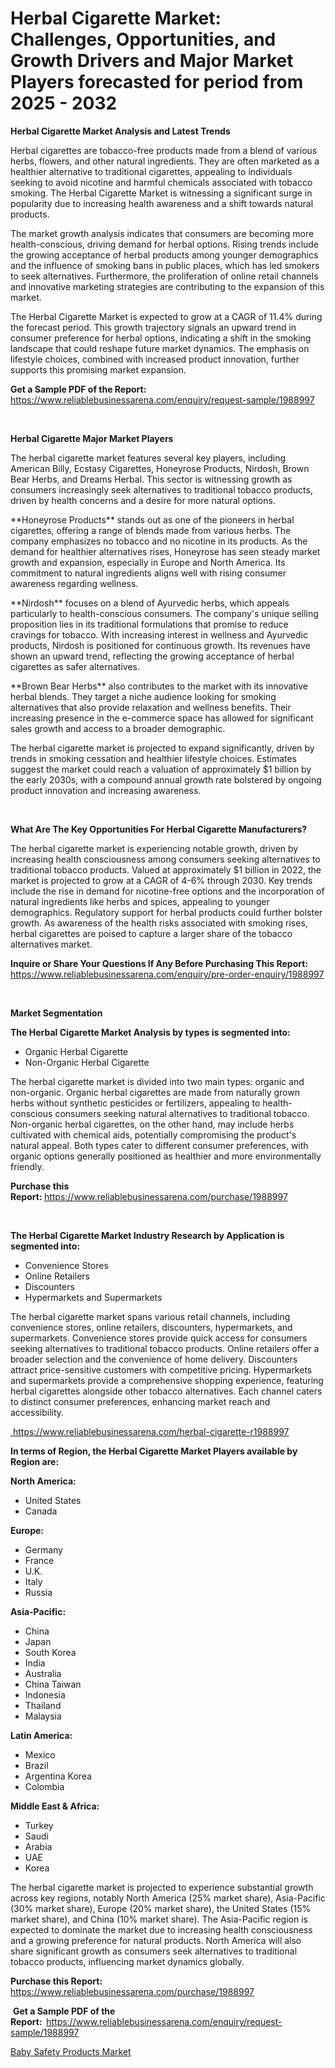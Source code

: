 <p><h1>Herbal Cigarette Market: Challenges, Opportunities, and Growth Drivers and Major Market Players forecasted for period from 2025 - 2032</h1></p><p><strong>Herbal Cigarette Market Analysis and Latest Trends</strong></p>
<p><p>Herbal cigarettes are tobacco-free products made from a blend of various herbs, flowers, and other natural ingredients. They are often marketed as a healthier alternative to traditional cigarettes, appealing to individuals seeking to avoid nicotine and harmful chemicals associated with tobacco smoking. The Herbal Cigarette Market is witnessing a significant surge in popularity due to increasing health awareness and a shift towards natural products. </p><p>The market growth analysis indicates that consumers are becoming more health-conscious, driving demand for herbal options. Rising trends include the growing acceptance of herbal products among younger demographics and the influence of smoking bans in public places, which has led smokers to seek alternatives. Furthermore, the proliferation of online retail channels and innovative marketing strategies are contributing to the expansion of this market. </p><p>The Herbal Cigarette Market is expected to grow at a CAGR of 11.4% during the forecast period. This growth trajectory signals an upward trend in consumer preference for herbal options, indicating a shift in the smoking landscape that could reshape future market dynamics. The emphasis on lifestyle choices, combined with increased product innovation, further supports this promising market expansion.</p></p>
<p><strong>Get a Sample PDF of the Report:&nbsp;</strong> <a href="https://www.reliablebusinessarena.com/enquiry/request-sample/1988997?utm_campaign=3015&utm_medium=2&utm_source=Github&utm_content=ia&utm_term=06042025&utm_id=herbal-cigarette">https://www.reliablebusinessarena.com/enquiry/request-sample/1988997</a></p>
<p>&nbsp;</p>
<p><strong>Herbal Cigarette Major Market Players</strong></p>
<p><p>The herbal cigarette market features several key players, including American Billy, Ecstasy Cigarettes, Honeyrose Products, Nirdosh, Brown Bear Herbs, and Dreams Herbal. This sector is witnessing growth as consumers increasingly seek alternatives to traditional tobacco products, driven by health concerns and a desire for more natural options.</p><p>**Honeyrose Products** stands out as one of the pioneers in herbal cigarettes, offering a range of blends made from various herbs. The company emphasizes no tobacco and no nicotine in its products. As the demand for healthier alternatives rises, Honeyrose has seen steady market growth and expansion, especially in Europe and North America. Its commitment to natural ingredients aligns well with rising consumer awareness regarding wellness.</p><p>**Nirdosh** focuses on a blend of Ayurvedic herbs, which appeals particularly to health-conscious consumers. The company's unique selling proposition lies in its traditional formulations that promise to reduce cravings for tobacco. With increasing interest in wellness and Ayurvedic products, Nirdosh is positioned for continuous growth. Its revenues have shown an upward trend, reflecting the growing acceptance of herbal cigarettes as safer alternatives.</p><p>**Brown Bear Herbs** also contributes to the market with its innovative herbal blends. They target a niche audience looking for smoking alternatives that also provide relaxation and wellness benefits. Their increasing presence in the e-commerce space has allowed for significant sales growth and access to a broader demographic.</p><p>The herbal cigarette market is projected to expand significantly, driven by trends in smoking cessation and healthier lifestyle choices. Estimates suggest the market could reach a valuation of approximately $1 billion by the early 2030s, with a compound annual growth rate bolstered by ongoing product innovation and increasing awareness.</p></p>
<p>&nbsp;</p>
<p><strong>What Are The Key Opportunities For Herbal Cigarette Manufacturers?</strong></p>
<p><p>The herbal cigarette market is experiencing notable growth, driven by increasing health consciousness among consumers seeking alternatives to traditional tobacco products. Valued at approximately $1 billion in 2022, the market is projected to grow at a CAGR of 4-6% through 2030. Key trends include the rise in demand for nicotine-free options and the incorporation of natural ingredients like herbs and spices, appealing to younger demographics. Regulatory support for herbal products could further bolster growth. As awareness of the health risks associated with smoking rises, herbal cigarettes are poised to capture a larger share of the tobacco alternatives market.</p></p>
<p><strong>Inquire or Share Your Questions If Any Before Purchasing This Report:</strong> <a href="https://www.reliablebusinessarena.com/enquiry/pre-order-enquiry/1988997?utm_campaign=3015&utm_medium=2&utm_source=Github&utm_content=ia&utm_term=06042025&utm_id=herbal-cigarette">https://www.reliablebusinessarena.com/enquiry/pre-order-enquiry/1988997</a></p>
<p>&nbsp;</p>
<p><strong>Market Segmentation</strong></p>
<p><strong>The Herbal Cigarette Market Analysis by types is segmented into:</strong></p>
<p><ul><li>Organic Herbal Cigarette</li><li>Non-Organic Herbal Cigarette</li></ul></p>
<p><p>The herbal cigarette market is divided into two main types: organic and non-organic. Organic herbal cigarettes are made from naturally grown herbs without synthetic pesticides or fertilizers, appealing to health-conscious consumers seeking natural alternatives to traditional tobacco. Non-organic herbal cigarettes, on the other hand, may include herbs cultivated with chemical aids, potentially compromising the product's natural appeal. Both types cater to different consumer preferences, with organic options generally positioned as healthier and more environmentally friendly.</p></p>
<p><strong>Purchase this Report:&nbsp;</strong><a href="https://www.reliablebusinessarena.com/purchase/1988997?utm_campaign=3015&utm_medium=2&utm_source=Github&utm_content=ia&utm_term=06042025&utm_id=herbal-cigarette">https://www.reliablebusinessarena.com/purchase/1988997</a></p>
<p>&nbsp;</p>
<p><strong>The Herbal Cigarette Market Industry Research by Application is segmented into:</strong></p>
<p><ul><li>Convenience Stores</li><li>Online Retailers</li><li>Discounters</li><li>Hypermarkets and Supermarkets</li></ul></p>
<p><p>The herbal cigarette market spans various retail channels, including convenience stores, online retailers, discounters, hypermarkets, and supermarkets. Convenience stores provide quick access for consumers seeking alternatives to traditional tobacco products. Online retailers offer a broader selection and the convenience of home delivery. Discounters attract price-sensitive customers with competitive pricing. Hypermarkets and supermarkets provide a comprehensive shopping experience, featuring herbal cigarettes alongside other tobacco alternatives. Each channel caters to distinct consumer preferences, enhancing market reach and accessibility.</p></p>
<p><a href="https://www.reliablebusinessarena.com/herbal-cigarette-r1988997?utm_campaign=3015&utm_medium=2&utm_source=Github&utm_content=ia&utm_term=06042025&utm_id=herbal-cigarette">&nbsp;https://www.reliablebusinessarena.com/herbal-cigarette-r1988997</a></p>
<p><strong>In terms of Region, the Herbal Cigarette Market Players available by Region are:</strong></p>
<p>
    <p> <strong> North America: </strong>
        <ul>
            <li>United States</li>
            <li>Canada</li>
        </ul>
        </p> 
    <p> <strong> Europe: </strong>
        <ul>
            <li>Germany</li>
            <li>France</li>
            <li>U.K.</li>
            <li>Italy</li>
            <li>Russia</li>
        </ul>
        </p> 
    <p> <strong> Asia-Pacific: </strong>
        <ul>
            <li>China</li>
            <li>Japan</li>
            <li>South Korea</li>
            <li>India</li>
            <li>Australia</li>
            <li>China Taiwan</li>
            <li>Indonesia</li>
            <li>Thailand</li>
            <li>Malaysia</li>
        </ul>
        </p> 
    <p> <strong> Latin America: </strong>
        <ul>
            <li>Mexico</li>
            <li>Brazil</li>
            <li>Argentina Korea</li>
            <li>Colombia</li>
        </ul>
        </p> 
    <p> <strong> Middle East & Africa: </strong>
        <ul>
            <li>Turkey</li>
            <li>Saudi</li>
            <li>Arabia</li>
            <li>UAE</li>
            <li>Korea</li>
        </ul>
    </p>
    </p>
<p><p>The herbal cigarette market is projected to experience substantial growth across key regions, notably North America (25% market share), Asia-Pacific (30% market share), Europe (20% market share), the United States (15% market share), and China (10% market share). The Asia-Pacific region is expected to dominate the market due to increasing health consciousness and a growing preference for natural products. North America will also share significant growth as consumers seek alternatives to traditional tobacco products, influencing market dynamics globally.</p></p>
<p><strong>Purchase this Report: </strong><a href="https://www.reliablebusinessarena.com/purchase/1988997?utm_campaign=3015&utm_medium=2&utm_source=Github&utm_content=ia&utm_term=06042025&utm_id=herbal-cigarette">https://www.reliablebusinessarena.com/purchase/1988997</a></p>
<p>&nbsp;<strong>Get a Sample PDF of the Report:&nbsp;&nbsp;</strong><a href="https://www.reliablebusinessarena.com/enquiry/request-sample/1988997?utm_campaign=3015&utm_medium=2&utm_source=Github&utm_content=ia&utm_term=06042025&utm_id=herbal-cigarette">https://www.reliablebusinessarena.com/enquiry/request-sample/1988997</a></p>
<p><strong></strong></p>
<p><p><a href="https://github.com/jenithschijf/Market-Research-Report-List-1/blob/main/baby-safety-products-market.md?utm_campaign=3015&utm_medium=2&utm_source=Github&utm_content=ia&utm_term=06042025&utm_id=herbal-cigarette">Baby Safety Products Market</a></p></p>